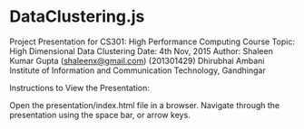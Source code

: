 DataClustering.js
=================

Project Presentation for CS301: High Performance Computing Course
Topic: High Dimensional Data Clustering
Date: 4th Nov, 2015
Author: Shaleen Kumar Gupta (shaleenx@gmail.com) (201301429)
Dhirubhai Ambani Institute of Information and Communication Technology,
Gandhingar

Instructions to View the Presentation:

Open the presentation/index.html file in a browser.
Navigate through the presentation using the space bar, or arrow keys.
